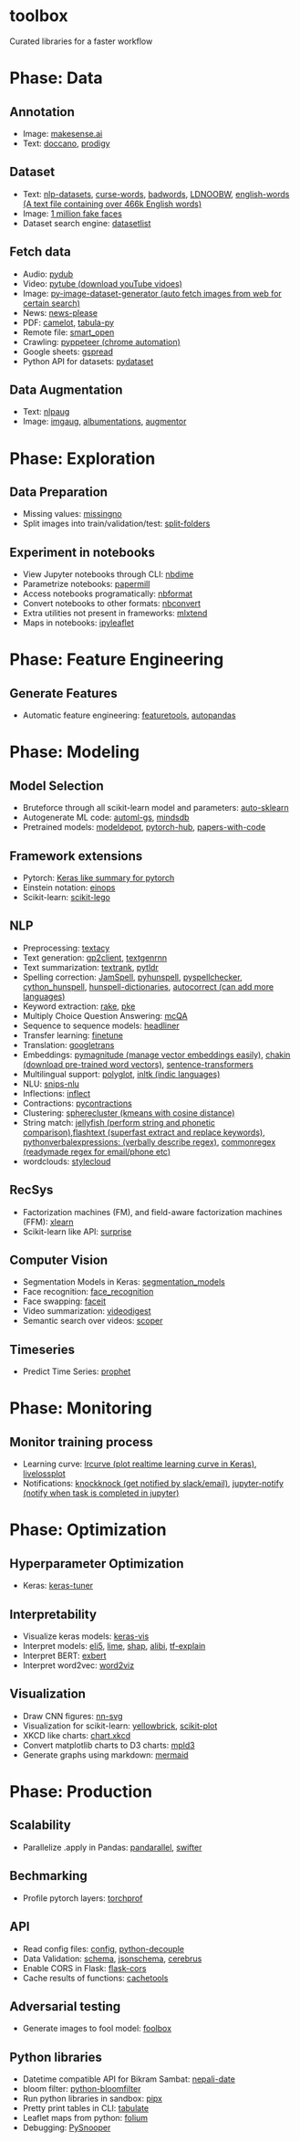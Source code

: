 # toolbox
Curated libraries for a faster workflow

# Phase: Data
## Annotation
- Image: [makesense.ai](https://www.makesense.ai/) 
- Text: [doccano](https://doccano.herokuapp.com/), [prodigy](https://prodi.gy/)

## Dataset
- Text: [nlp-datasets](https://github.com/niderhoff/nlp-datasets), [curse-words](https://github.com/reimertz/curse-words), [badwords](https://github.com/MauriceButler/badwords), [LDNOOBW](https://github.com/LDNOOBW/List-of-Dirty-Naughty-Obscene-and-Otherwise-Bad-Words), [english-words (A text file containing over 466k English words)](https://github.com/dwyl/english-words)
- Image: [1 million fake faces](https://archive.org/details/1mFakeFaces)
- Dataset search engine: [datasetlist](https://www.datasetlist.com/)

## Fetch data
- Audio: [pydub](https://github.com/jiaaro/pydub)
- Video: [pytube (download youTube vidoes)](https://github.com/nficano/pytube)
- Image: [py-image-dataset-generator (auto fetch images from web for certain search)](https://github.com/tomahim/py-image-dataset-generator)
- News: [news-please](https://github.com/fhamborg/news-please)
- PDF: [camelot](https://camelot-py.readthedocs.io/en/master/), [tabula-py](https://github.com/chezou/tabula-py)
- Remote file: [smart_open](https://github.com/RaRe-Technologies/smart_open)
- Crawling: [pyppeteer (chrome automation)](https://github.com/miyakogi/pyppeteer)
- Google sheets: [gspread](https://github.com/burnash/gspread)
- Python API for datasets: [pydataset](https://github.com/iamaziz/PyDataset)

## Data Augmentation
- Text: [nlpaug](https://github.com/makcedward/nlpaug)
- Image: [imgaug](https://github.com/aleju/imgaug/), [albumentations](https://github.com/albumentations-team/albumentations), [augmentor](https://github.com/mdbloice/Augmentor)

# Phase: Exploration

##  Data Preparation
- Missing values: [missingno](https://github.com/ResidentMario/missingno)
- Split images into train/validation/test: [split-folders](https://github.com/jfilter/split-folders)

## Experiment in notebooks
- View Jupyter notebooks through CLI: [nbdime](https://github.com/jupyter/nbdime)
- Parametrize notebooks: [papermill](https://github.com/nteract/papermill)
- Access notebooks programatically: [nbformat](https://nbformat.readthedocs.io/en/latest/api.html)
- Convert notebooks to other formats: [nbconvert](https://nbconvert.readthedocs.io/en/latest/)
- Extra utilities not present in frameworks: [mlxtend](https://github.com/rasbt/mlxtend)
- Maps in notebooks: [ipyleaflet](https://github.com/jupyter-widgets/ipyleaflet)

# Phase: Feature Engineering
## Generate Features
- Automatic feature engineering: [featuretools](https://github.com/FeatureLabs/featuretools), [autopandas](https://autopandas.io/)

# Phase: Modeling
## Model Selection
- Bruteforce through all scikit-learn model and parameters: [auto-sklearn](https://automl.github.io/auto-sklearn)
- Autogenerate ML code: [automl-gs](https://github.com/minimaxir/automl-gs), [mindsdb](https://github.com/mindsdb/mindsdb)
- Pretrained models: [modeldepot](https://modeldepot.io/browse), [pytorch-hub](https://pytorch.org/hub), [papers-with-code](https://paperswithcode.com/sota)

## Framework extensions
- Pytorch: [Keras like summary for pytorch](https://github.com/sksq96/pytorch-summary)
- Einstein notation: [einops](https://github.com/arogozhnikov/einops)
- Scikit-learn: [scikit-lego](https://scikit-lego.readthedocs.io/en/latest/index.html)

## NLP
- Preprocessing: [textacy](https://github.com/chartbeat-labs/textacy)
- Text generation: [gp2client](https://github.com/rish-16/gpt2client), [textgenrnn](https://github.com/minimaxir/textgenrnn)
- Text summarization: [textrank](https://github.com/summanlp/textrank), [pytldr](https://github.com/jaijuneja/PyTLDR)
- Spelling correction: [JamSpell](https://github.com/bakwc/JamSpell), [pyhunspell](https://github.com/blatinier/pyhunspell), [pyspellchecker](https://github.com/barrust/pyspellchecker), [cython_hunspell](https://github.com/MSeal/cython_hunspell), [hunspell-dictionaries](https://github.com/wooorm/dictionaries), [autocorrect (can add more languages)](https://github.com/phatpiglet/autocorrect)
- Keyword extraction: [rake](https://github.com/zelandiya/RAKE-tutorial), [pke](https://github.com/boudinfl/pke)
- Multiply Choice Question Answering: [mcQA](https://github.com/mcQA-suite/mcQA)
- Sequence to sequence models: [headliner](https://github.com/as-ideas/headliner)
- Transfer learning: [finetune](https://github.com/IndicoDataSolutions/finetune)
- Translation: [googletrans](https://pypi.org/project/googletrans/)
- Embeddings: [pymagnitude (manage vector embeddings easily)](https://github.com/plasticityai/magnitude), [chakin (download pre-trained word vectors)](https://github.com/chakki-works/chakin), [sentence-transformers](https://github.com/UKPLab/sentence-transformers)
- Multilingual support: [polyglot](https://polyglot.readthedocs.io/en/latest/index.html), [inltk (indic languages)](https://github.com/goru001/inltk)
- NLU: [snips-nlu](https://github.com/snipsco/snips-nlu)
- Inflections: [inflect](https://pypi.org/project/inflect/)
- Contractions: [pycontractions](https://pypi.org/project/pycontractions/)
- Clustering: [spherecluster (kmeans with cosine distance)](https://github.com/jasonlaska/spherecluster)
- String match: [jellyfish (perform string and phonetic comparison)](https://pypi.org/project/jellyfish/),[flashtext (superfast extract and replace keywords)](https://github.com/vi3k6i5/flashtext), [pythonverbalexpressions: (verbally describe regex)](https://github.com/VerbalExpressions/PythonVerbalExpressions), [commonregex (readymade regex for email/phone etc)](https://github.com/madisonmay/CommonRegex)
- wordclouds: [stylecloud](https://github.com/minimaxir/stylecloud)

## RecSys
- Factorization machines (FM), and field-aware factorization machines (FFM): [xlearn](https://github.com/aksnzhy/xlearn)
- Scikit-learn like API: [surprise](https://github.com/NicolasHug/Surprise)

## Computer Vision
- Segmentation Models in Keras: [segmentation_models](https://github.com/qubvel/segmentation_models)
- Face recognition: [face_recognition](https://github.com/ageitgey/face_recognition)
- Face swapping: [faceit](https://github.com/goberoi/faceit)
- Video summarization: [videodigest](https://github.com/agermanidis/videodigest)
- Semantic search over videos: [scoper](https://github.com/RameshAditya/scoper)

## Timeseries
- Predict Time Series: [prophet](https://facebook.github.io/prophet/docs/quick_start.html#python-api)

# Phase: Monitoring
## Monitor training process
- Learning curve: [lrcurve (plot realtime learning curve in Keras)](https://github.com/AndreasMadsen/python-lrcurve), [livelossplot](https://github.com/stared/livelossplot)
- Notifications: [knockknock (get notified by slack/email)](https://github.com/huggingface/knockknock), [jupyter-notify (notify when task is completed in jupyter)](https://github.com/ShopRunner/jupyter-notify)

# Phase: Optimization
## Hyperparameter Optimization
- Keras: [keras-tuner](https://github.com/keras-team/keras-tuner)

## Interpretability
- Visualize keras models: [keras-vis](https://github.com/raghakot/keras-vis)
- Interpret models: [eli5](https://eli5.readthedocs.io/en/latest/), [lime](https://github.com/marcotcr/lime), [shap](https://github.com/slundberg/shap), [alibi](https://github.com/SeldonIO/alibi), [tf-explain](https://github.com/sicara/tf-explain)
- Interpret BERT: [exbert](http://exbert.net/exBERT.html?sentence=I%20liked%20the%20music&layer=0&heads=..0,1,2,3,4,5,6,7,8,9,10,11&threshold=0.7&tokenInd=null&tokenSide=null&maskInds=..9&metaMatch=pos&metaMax=pos&displayInspector=null&offsetIdxs=..-1,0,1&hideClsSep=true)
- Interpret word2vec: [word2viz](https://lamyiowce.github.io/word2viz/)

## Visualization
- Draw CNN figures: [nn-svg](http://alexlenail.me/NN-SVG/LeNet.html)
- Visualization for scikit-learn: [yellowbrick](https://www.scikit-yb.org/en/latest/index.html), [scikit-plot](https://scikit-plot.readthedocs.io/en/stable/metrics.html)
- XKCD like charts: [chart.xkcd](https://timqian.com/chart.xkcd/)
- Convert matplotlib charts to D3 charts: [mpld3](http://mpld3.github.io/index.html)
- Generate graphs using markdown: [mermaid](https://mermaid-js.github.io/mermaid/#/README)

# Phase: Production
## Scalability
- Parallelize .apply in Pandas: [pandarallel](https://github.com/nalepae/pandarallel), [swifter](https://github.com/jmcarpenter2/swifter)

## Bechmarking
- Profile pytorch layers: [torchprof](https://github.com/awwong1/torchprof)

## API
- Read config files: [config](https://pypi.org/project/config/), [python-decouple](https://github.com/henriquebastos/python-decouple)
- Data Validation: [schema](https://github.com/keleshev/schema), [jsonschema](https://pypi.org/project/jsonschema/), [cerebrus](https://github.com/pyeve/cerberus)
- Enable CORS in Flask: [flask-cors](https://flask-cors.readthedocs.io/en/latest/)
- Cache results of functions: [cachetools](https://pypi.org/project/cachetools/)

## Adversarial testing
- Generate images to fool model: [foolbox](https://github.com/bethgelab/foolbox)

## Python libraries
- Datetime compatible API for Bikram Sambat: [nepali-date](https://github.com/arneec/nepali-date)
- bloom filter: [python-bloomfilter](https://github.com/jaybaird/python-bloomfilter)
- Run python libraries in sandbox: [pipx](https://github.com/pipxproject/pipx)
- Pretty print tables in CLI: [tabulate](https://pypi.org/project/tabulate/)
- Leaflet maps from python: [folium](https://python-visualization.github.io/folium/)
- Debugging: [PySnooper](https://github.com/cool-RR/PySnooper)
